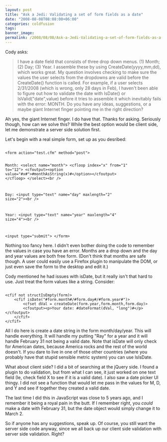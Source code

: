 ```yaml
---
layout: post
title: "Ask a Jedi: Validating a set of form fields as a date"
date: "2008-08-08T08:08:00+06:00"
categories: coldfusion 
tags: 
banner_image: 
permalink: /2008/08/08/Ask-a-Jedi-Validating-a-set-of-form-fields-as-a-date
---
```


Cody asks:

<blockquote>
<p>
I have a date field that consists of three drop down menus.  (1) Month; (2) Day; (3) Year.  I assemble these by using CreateDate(yyyy,mm,dd), which works great.  My question involves checking to make sure the values the user selects from the dropdowns are valid before the CreateDate() function is called.  For example, if a user selects 2/31/2008 (which is wrong, only 28 days in Feb), I haven't been able to figure out how to validate the date with IsDate() or IsValid("date",value) before it tries to assemble it which inevitably fails with the error: MONTH.  Do you have any ideas, suggestions, or a maybe giant Internet finger pointing me in the right direction?
</p>
</blockquote>

Ah yes, the giant Internet finger. I do have that. Thanks for asking. Seriously though, how can we solve this? While the best option would be client side, let me demonstrate a server side solution first.
<!--more-->
Let's begin with a real simple form, set up as you desribed:

<code>
&lt;form action="test.cfm" method="post"&gt;

Month: &lt;select name="month"&gt;
&lt;cfloop index="x" from="1" to="12"&gt;
	&lt;cfoutput&gt;&lt;option value="#x#"&gt;#monthAsString(x)#&lt;/option&gt;&lt;/cfoutput&gt;
&lt;/cfloop&gt;
&lt;/select&gt;&lt;br /&gt;

Day: &lt;input type="text" name="day" maxlength="2" size="2"&gt;&lt;br /&gt;

Year: &lt;input type="text" name="year" maxlength="4" size="4"&gt;&lt;br /&gt;

&lt;input type="submit"&gt;
&lt;/form&gt;
</code>

Nothing too fancy here. I didn't even bother doing the code to remember the values in case you have an error. Months are a drop down and the day and year values are both free form. (Don't think that months are safe though. A user could easily use a Firefox plugin to manipulate the DOM, or just even save the form to the desktop and edit it.)

Cody mentioned he had issues with isDate, but it really isn't that hard to use. Just treat the form values like a string. Consider:

<code>
&lt;cfif not structIsEmpty(form)&gt;
	&lt;cfif isDate("#form.month#/#form.day#/#form.year#")&gt;
		&lt;cfset dVal = createDate(form.year,form.month,form.day)&gt;
		&lt;cfoutput&gt;&lt;p&gt;Your date: #dateFormat(dVal, "long")#&lt;/p&gt;&lt;/cfoutput&gt;
	&lt;/cfif&gt;
&lt;/cfif&gt;
</code>

All I do here is create a date string in the form month/day/year. This will handle everything. It will handle my putting "Ray" for a year and it will handle February 31 not being a valid date. Note that isDate will only check for American dates, because America rocks and the rest of the world doesn't. If you dare to live in one of those other countries (where you probably have that stupid sensible metric system) you can use lsIsDate.

What about client side? I did a bit of searching at the jQuery side. I found a plugin to do validation, but from what I can see, it just worked on one text field (Ie, check field X to see if it is a valid date). I also saw a date picker UI thingy. I did not see a function that would let me pass in the values for M, D, and Y and see if together they created a valid date.

The last time I did this in JavaScript was close to 5 years ago, and I remember it being a royal pain in the butt. If I remember right, you <i>could</i> make a date with February 31, but the date object would simply change it to March 2.

So if anyone has any suggestions, speak up. Of course, you still want the server side code anyway, since we all back up our client side validation with server side validation. Right?